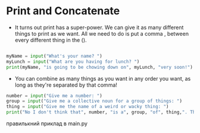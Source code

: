 # Print and Concatenate


- It turns out print has a super-power. We can give it as many different things to print as we want. All we need to do is put a comma , between every different thing in the ().

```py

myName = input("What's your name? ")
myLunch = input("What are you having for lunch? ")
print(myName, "is going to be chowing down on", myLunch, "very soon!")

```
- You can combine as many things as you want in any order you want, as long as they're separated by that comma!

```py
number = input("Give me a number: ")
group = input("Give me a collective noun for a group of things: ")
thing = input("Give me the name of a weird or wacky thing: ")
print("No I don't think that", number, "is a", group, "of", thing,". That's just odd.")
```

правилькний приклад в main.py